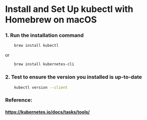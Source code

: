 # Install and Set Up kubectl with Homebrew on macOS  

### 1. Run the installation command  
```bash 
    brew install kubectl
```  
or  
```bash
    brew install kubernetes-cli
```  

### 2. Test to ensure the version you installed is up-to-date  
```bash 
    kubectl version --client
```

### Reference:  
#### https://kubernetes.io/docs/tasks/tools/  
